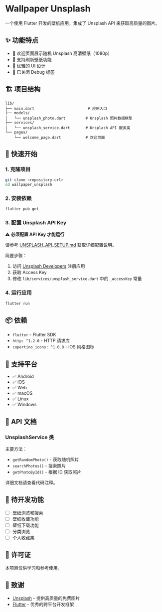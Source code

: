 # Wallpaper Unsplash

一个使用 Flutter 开发的壁纸应用，集成了 Unsplash API 来获取高质量的图片。

## ✨ 功能特点

- 🎨 欢迎页面展示随机 Unsplash 高清壁纸（1080p）
- 🔄 支持刷新壁纸功能
- 📱 优雅的 UI 设计
- 🚫 已关闭 Debug 标签

## 🏗️ 项目结构

```
lib/
├── main.dart                        # 应用入口
├── models/
│   └── unsplash_photo.dart         # Unsplash 照片数据模型
├── services/
│   └── unsplash_service.dart       # Unsplash API 服务类
└── pages/
    └── welcome_page.dart           # 欢迎页面
```

## 🚀 快速开始

### 1. 克隆项目

```bash
git clone <repository-url>
cd wallpaper_unsplash
```

### 2. 安装依赖

```bash
flutter pub get
```

### 3. 配置 Unsplash API Key

⚠️ **必须配置 API Key 才能运行**

请参考 [UNSPLASH_API_SETUP.md](./UNSPLASH_API_SETUP.md) 获取详细配置说明。

简要步骤：
1. 访问 [Unsplash Developers](https://unsplash.com/developers) 注册应用
2. 获取 Access Key
3. 修改 `lib/services/unsplash_service.dart` 中的 `_accessKey` 常量

### 4. 运行应用

```bash
flutter run
```

## 📦 依赖

- `flutter` - Flutter SDK
- `http: ^1.2.0` - HTTP 请求库
- `cupertino_icons: ^1.0.8` - iOS 风格图标

## 📱 支持平台

- ✅ Android
- ✅ iOS
- ✅ Web
- ✅ macOS
- ✅ Linux
- ✅ Windows

## 📄 API 文档

### UnsplashService 类

主要方法：

- `getRandomPhoto()` - 获取随机照片
- `searchPhotos()` - 搜索照片
- `getPhotoById()` - 根据 ID 获取照片

详细文档请查看代码注释。

## 🎯 待开发功能

- [ ] 壁纸浏览和搜索
- [ ] 壁纸收藏功能
- [ ] 壁纸下载功能
- [ ] 分类浏览
- [ ] 个人收藏集

## 📝 许可证

本项目仅供学习和参考使用。

## 🙏 致谢

- [Unsplash](https://unsplash.com/) - 提供高质量的免费图片
- [Flutter](https://flutter.dev/) - 优秀的跨平台开发框架
